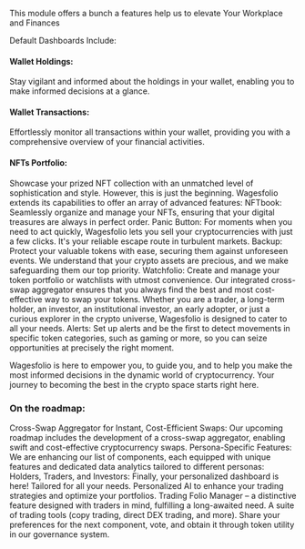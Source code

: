 
This module offers a bunch a features help us to elevate Your Workplace and Finances

Default Dashboards Include:

#### Wallet Holdings: 
Stay vigilant and informed about the holdings in your wallet, enabling you to make informed decisions at a glance.

#### Wallet Transactions: 
Effortlessly monitor all transactions within your wallet, providing you with a comprehensive overview of your financial activities.

#### NFTs Portfolio: 
Showcase your prized NFT collection with an unmatched level of sophistication and style.
However, this is just the beginning. Wagesfolio extends its capabilities to offer an array of advanced features:
NFTbook: Seamlessly organize and manage your NFTs, ensuring that your digital treasures are always in perfect order.
Panic Button: For moments when you need to act quickly, Wagesfolio lets you sell your cryptocurrencies with just a few clicks. It's your reliable escape route in turbulent markets.
Backup: Protect your valuable tokens with ease, securing them against unforeseen events. We understand that your crypto assets are precious, and we make safeguarding them our top priority.
Watchfolio: Create and manage your token portfolio or watchlists with utmost convenience. Our integrated cross-swap aggregator ensures that you always find the best and most cost-effective way to swap your tokens. Whether you are a trader, a long-term holder, an investor, an institutional investor, an early adopter, or just a curious explorer in the crypto universe, Wagesfolio is designed to cater to all your needs.
Alerts: Set up alerts and be the first to detect movements in specific token categories, such as gaming or more, so you can seize opportunities at precisely the right moment. 

Wagesfolio is here to empower you, to guide you, and to help you make the most informed decisions in the dynamic world of cryptocurrency. Your journey to becoming the best in the crypto space starts right here.


### On the roadmap:
Cross-Swap Aggregator for Instant, Cost-Efficient Swaps: Our upcoming roadmap includes the development of a cross-swap aggregator, enabling swift and cost-effective cryptocurrency swaps.
Persona-Specific Features: We are enhancing our list of components, each equipped with unique features and dedicated data analytics tailored to different personas:
Holders, Traders, and Investors:
Finally, your personalized dashboard is here! Tailored for all your needs.
Personalized AI to enhance your trading strategies and optimize your portfolios.
Trading Folio Manager – a distinctive feature designed with traders in mind, fulfilling a long-awaited need.
A suite of trading tools (copy trading, direct DEX trading, and more).
Share your preferences for the next component, vote, and obtain it through token utility in our governance system.
